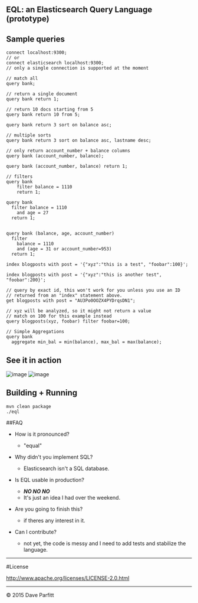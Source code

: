 EQL: an Elasticsearch Query Language (prototype)
---



## Sample queries

```
connect localhost:9300;
// or
connect elasticsearch localhost:9300;
// only a single connection is supported at the moment

// match all
query bank;

// return a single document
query bank return 1;

// return 10 docs starting from 5
query bank return 10 from 5;

query bank return 3 sort on balance asc;

// multiple sorts
query bank return 3 sort on balance asc, lastname desc;

// only return account_number + balance columns
query bank (account_number, balance);

query bank (account_number, balance) return 1;

// filters
query bank
    filter balance = 1110
    return 1;

query bank
  filter balance = 1110
    and age = 27
  return 1;


query bank (balance, age, account_number)
  filter
    balance = 1110
    and (age = 31 or account_number=953)
  return 1;
  
index blogposts with post = '{"xyz":"this is a test", "foobar":100}';

index blogposts with post = '{"xyz":"this is another test", "foobar":200}';

// query by exact id, this won't work for you unless you use an ID 
// returned from an "index" statement above.
get blogposts with post = "AU3Po0OOZX4PYDrqsDN1";

// xyz will be analyzed, so it might not return a value
// match on 100 for this example instead
query blogposts(xyz, foobar) filter foobar=100;  

// Simple Aggregations
query bank
  aggregate min_bal = min(balance), max_bal = max(balance);

```

## See it in action

![image](https://github.com/metadave/eql/blob/master/eql.gif?raw=true)
![image](https://github.com/metadave/eql/blob/master/eql2.gif?raw=true)

## Building + Running

```
mvn clean package
./eql
```

##FAQ

- How is it pronounced?
    - "equal"

- Why didn't you implement SQL?
    - Elasticsearch isn't a SQL database.

- Is EQL usable in production?
    - ***NO NO NO***
    - It's just an idea I had over the weekend.

- Are you going to finish this?
    - if theres any interest in it.

- Can I contribute?
    - not yet, the code is messy and I need to add tests and stabilize the language.


---

#License

http://www.apache.org/licenses/LICENSE-2.0.html

---

© 2015 Dave Parfitt
